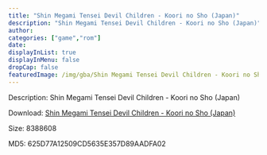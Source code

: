 ```yaml
---
title: "Shin Megami Tensei Devil Children - Koori no Sho (Japan)"
description: "Shin Megami Tensei Devil Children - Koori no Sho (Japan)"
author: 
categories: ["game","rom"]
date: 
displayInList: true
displayInMenu: false
dropCap: false
featuredImage: /img/gba/Shin Megami Tensei Devil Children - Koori no Sho [Japan].jpg
---
```


Description: Shin Megami Tensei Devil Children - Koori no Sho (Japan)

Download: <a style="text-decoration:underline;" href="https://mega.nz/#!eXZSWCQJ!A3xwownqRwslsy345JcRKqpctFHxIYfx-Fy3ioYHY5Y" target = "_blank" rel = "nofollow" > Shin Megami Tensei Devil Children - Koori no Sho (Japan)</a>

Size: 8388608

MD5: 625D77A12509CD5635E357D89AADFA02

